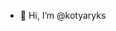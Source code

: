 - 👋 Hi, I’m @kotyaryks

<!---
kotyaryks/kotyaryks is a ✨ special ✨ repository because its `README.md` (this file) appears on your GitHub profile.
You can click the Preview link to take a look at your changes.
--->
